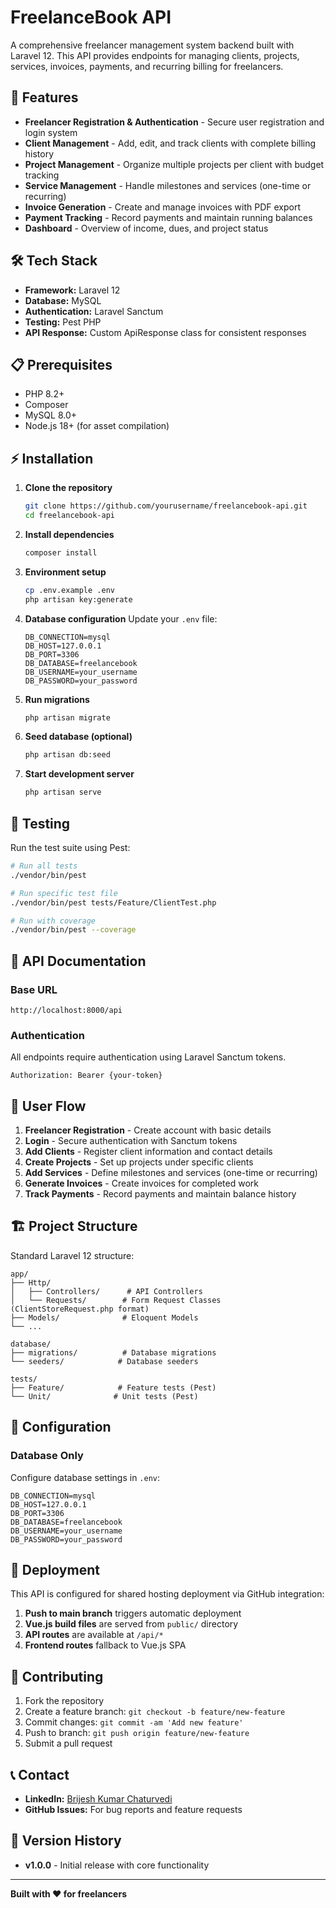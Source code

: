 # FreelanceBook API

A comprehensive freelancer management system backend built with Laravel 12. This API provides endpoints for managing clients, projects, services, invoices, payments, and recurring billing for freelancers.

## 🚀 Features

- **Freelancer Registration & Authentication** - Secure user registration and login system
- **Client Management** - Add, edit, and track clients with complete billing history
- **Project Management** - Organize multiple projects per client with budget tracking
- **Service Management** - Handle milestones and services (one-time or recurring)
- **Invoice Generation** - Create and manage invoices with PDF export
- **Payment Tracking** - Record payments and maintain running balances
- **Dashboard** - Overview of income, dues, and project status

## 🛠️ Tech Stack

- **Framework:** Laravel 12
- **Database:** MySQL
- **Authentication:** Laravel Sanctum
- **Testing:** Pest PHP
- **API Response:** Custom ApiResponse class for consistent responses

## 📋 Prerequisites

- PHP 8.2+
- Composer
- MySQL 8.0+
- Node.js 18+ (for asset compilation)

## ⚡ Installation

1. **Clone the repository**
   ```bash
   git clone https://github.com/yourusername/freelancebook-api.git
   cd freelancebook-api
   ```

2. **Install dependencies**
   ```bash
   composer install
   ```

3. **Environment setup**
   ```bash
   cp .env.example .env
   php artisan key:generate
   ```

4. **Database configuration**
   Update your `.env` file:
   ```env
   DB_CONNECTION=mysql
   DB_HOST=127.0.0.1
   DB_PORT=3306
   DB_DATABASE=freelancebook
   DB_USERNAME=your_username
   DB_PASSWORD=your_password
   ```

5. **Run migrations**
   ```bash
   php artisan migrate
   ```

6. **Seed database (optional)**
   ```bash
   php artisan db:seed
   ```

7. **Start development server**
   ```bash
   php artisan serve
   ```

## 🧪 Testing

Run the test suite using Pest:

```bash
# Run all tests
./vendor/bin/pest

# Run specific test file
./vendor/bin/pest tests/Feature/ClientTest.php

# Run with coverage
./vendor/bin/pest --coverage
```

## 📡 API Documentation

### Base URL
```
http://localhost:8000/api
```

### Authentication
All endpoints require authentication using Laravel Sanctum tokens.

```http
Authorization: Bearer {your-token}
```

## 📱 User Flow

1. **Freelancer Registration** - Create account with basic details
2. **Login** - Secure authentication with Sanctum tokens
3. **Add Clients** - Register client information and contact details
4. **Create Projects** - Set up projects under specific clients
5. **Add Services** - Define milestones and services (one-time or recurring)
6. **Generate Invoices** - Create invoices for completed work
7. **Track Payments** - Record payments and maintain balance history

## 🏗️ Project Structure

Standard Laravel 12 structure:

```
app/
├── Http/
│   ├── Controllers/      # API Controllers
│   └── Requests/        # Form Request Classes (ClientStoreRequest.php format)
├── Models/              # Eloquent Models
└── ...

database/
├── migrations/          # Database migrations
└── seeders/            # Database seeders

tests/
├── Feature/            # Feature tests (Pest)
└── Unit/              # Unit tests (Pest)
```

## 🔧 Configuration

### Database Only
Configure database settings in `.env`:
```env
DB_CONNECTION=mysql
DB_HOST=127.0.0.1
DB_PORT=3306
DB_DATABASE=freelancebook
DB_USERNAME=your_username
DB_PASSWORD=your_password
```

## 🚀 Deployment

This API is configured for shared hosting deployment via GitHub integration:

1. **Push to main branch** triggers automatic deployment
2. **Vue.js build files** are served from `public/` directory
3. **API routes** are available at `/api/*`
4. **Frontend routes** fallback to Vue.js SPA

## 🤝 Contributing

1. Fork the repository
2. Create a feature branch: `git checkout -b feature/new-feature`
3. Commit changes: `git commit -am 'Add new feature'`
4. Push to branch: `git push origin feature/new-feature`
5. Submit a pull request

## 📞 Contact

- **LinkedIn:** [Brijesh Kumar Chaturvedi](https://www.linkedin.com/in/brijesh-it/)
- **GitHub Issues:** For bug reports and feature requests

## 🔄 Version History

- **v1.0.0** - Initial release with core functionality

---

**Built with ❤️ for freelancers**
